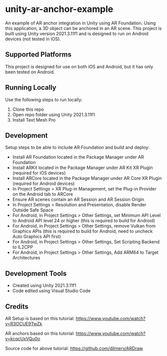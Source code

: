 # unity-ar-anchor-example

An example of AR anchor integration in Unity using AR Foundation. Using this application, a 3D object can be anchored in an AR scene. This project is built using Unity version 2021.3.11f1 and is designed to run on Android devices (not tested in iOS).

## Supported Platforms
This project is designed for use on both iOS and Android, but it has only been tested on Android.

## Running Locally
Use the following steps to run locally:
1. Clone this repo
2. Open repo folder using Unity 2021.3.11f1
3. Install Text Mesh Pro

## Development
Setup steps to be able to include AR Foundation and build and deploy:
- Install AR Foundation located in the Package Manager under AR Foundation
- Install ARKit located in the Package Manager under AR Kit XR Plugin (required for iOS devices)
- Install ARCore located in the Package Manager under AR Core XR Plugin (required for Android devices)
- In Project Settings > XR Plug-in Management, set the Plug-in Provider on the Android tab to ARCore
- Ensure AR scenes contain an AR Session and AR Session Origin
- In Project Settings > Resolution and Presentation, disable Render Outside Safe Space
- For Android, in Project Settings > Other Settings, set Minimum API Level to Android API level 24 or higher (this is required to build for Android)
- For Android, in Project Settings > Other Settings, remove Vulkan from Graphics APIs (this is required to build for Android, need to uncheck Auto Graphics API first)
- For Android, in Project Settings > Other Settings, Set Scripting Backend to IL2CPP
- For Android, in Project Settings > Other Settings, Add ARM64 to Target Architectures

## Development Tools
- Created using Unity 2021.3.11f1
- Code edited using Visual Studio Code

## Credits
AR Setup is based on this tutorial:
https://www.youtube.com/watch?v=R3OCUE9TwZk

AR anchors based on this tutorial:
https://www.youtube.com/watch?v=kcqcUxVQu0o

Source code for above tutorial:
https://github.com/dilmerv/ARDraw

